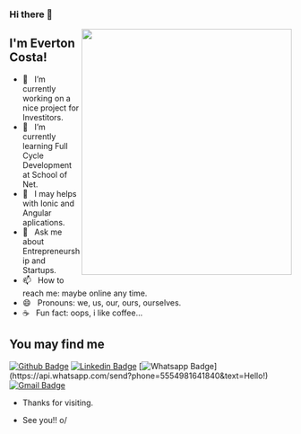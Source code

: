 ### Hi there 👋

<img align="right" width="375" height="438" src="https://tomsys.page/images/index-app/tomcosta.jpg">

## I'm Everton Costa!

- 🔭 &nbsp; I’m currently working on a nice project for Investitors.
- 🌱 &nbsp; I’m currently learning Full Cycle Development at School of Net.
- 🤔 &nbsp; I may helps with Ionic and Angular aplications.
- 💬 &nbsp; Ask me about Entrepreneurship and Startups.
- 📫 &nbsp; How to reach me: maybe online any time.
- 😄 &nbsp; Pronouns: we, us, our, ours, ourselves.
- ☕ &nbsp; Fun fact: oops, i like coffee...


## You may find me
[![Github Badge](https://img.shields.io/badge/-Github-000?style=flat-square&logo=Github&logoColor=white&link=link_do_seu_perfil_no_github)](https://github.com/TomCosta)
[![Linkedin Badge](https://img.shields.io/badge/-LinkedIn-blue?style=flat-square&logo=Linkedin&logoColor=white&link=link_do_seu_perfil_no_linkedin)](https://www.linkedin.com/in/costaeverton/)
[![Whatsapp Badge](https://img.shields.io/badge/-Whatsapp-4CA143?style=flat-square&labelColor=4CA143&logo=whatsapp&logoColor=white&link=https://api.whatsapp.com/send?phone=seu_telefone_55+DDD+número_de_telefone&text=Hello!)](https://api.whatsapp.com/send?phone=5554981641840&text=Hello!)
[![Gmail Badge](https://img.shields.io/badge/-Gmail-c14438?style=flat-square&logo=Gmail&logoColor=white&link=mailto:seu_email)](mailto:sys.everton@gmail.com)

- Thanks for visiting. 

- See you!! o/
<!--
**TomCosta/TomCosta** is a ✨ _special_ ✨ repository because its `README.md` (this file) appears on your GitHub profile.

Here are some ideas to get you started:

- 🔭 I’m currently working on ...
- 🌱 I’m currently learning ...
- 👯 I’m looking to collaborate on ...
- 🤔 I’m looking for help with ...
- 💬 Ask me about ...
- 📫 How to reach me: ...
- 😄 Pronouns: ...
- ⚡ Fun fact: ...
-->
